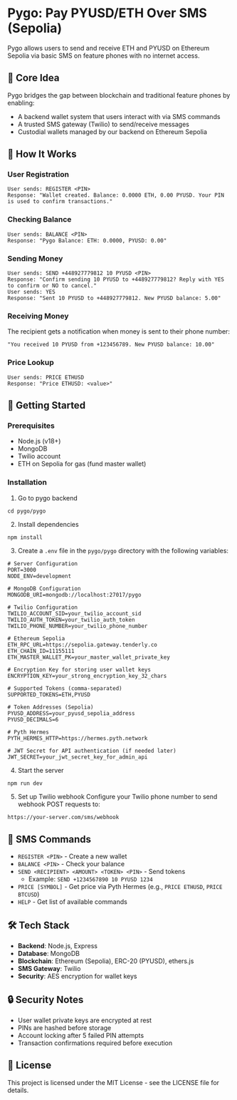 # Pygo: Pay PYUSD/ETH Over SMS (Sepolia)

Pygo allows users to send and receive ETH and PYUSD on Ethereum Sepolia via basic SMS on feature phones with no internet access.

## 🔧 Core Idea

Pygo bridges the gap between blockchain and traditional feature phones by enabling:

- A backend wallet system that users interact with via SMS commands
- A trusted SMS gateway (Twilio) to send/receive messages
- Custodial wallets managed by our backend on Ethereum Sepolia

## 📱 How It Works

### User Registration
```
User sends: REGISTER <PIN>
Response: "Wallet created. Balance: 0.0000 ETH, 0.00 PYUSD. Your PIN is used to confirm transactions."
```

### Checking Balance
```
User sends: BALANCE <PIN>
Response: "Pygo Balance: ETH: 0.0000, PYUSD: 0.00"
```

### Sending Money
```
User sends: SEND +448927779812 10 PYUSD <PIN>
Response: "Confirm sending 10 PYUSD to +448927779812? Reply with YES to confirm or NO to cancel."
User sends: YES
Response: "Sent 10 PYUSD to +448927779812. New PYUSD balance: 5.00"
```

### Receiving Money
The recipient gets a notification when money is sent to their phone number:
```
"You received 10 PYUSD from +123456789. New PYUSD balance: 10.00"
```

### Price Lookup
```
User sends: PRICE ETHUSD
Response: "Price ETHUSD: <value>"
```

## 🚀 Getting Started

### Prerequisites

- Node.js (v18+)
- MongoDB
- Twilio account
- ETH on Sepolia for gas (fund master wallet)

### Installation

1. Go to pygo backend
```
cd pygo/pygo
```

2. Install dependencies
```
npm install
```

3. Create a `.env` file in the `pygo/pygo` directory with the following variables:
```
# Server Configuration
PORT=3000
NODE_ENV=development

# MongoDB Configuration
MONGODB_URI=mongodb://localhost:27017/pygo

# Twilio Configuration
TWILIO_ACCOUNT_SID=your_twilio_account_sid
TWILIO_AUTH_TOKEN=your_twilio_auth_token
TWILIO_PHONE_NUMBER=your_twilio_phone_number

# Ethereum Sepolia
ETH_RPC_URL=https://sepolia.gateway.tenderly.co
ETH_CHAIN_ID=11155111
ETH_MASTER_WALLET_PK=your_master_wallet_private_key

# Encryption Key for storing user wallet keys
ENCRYPTION_KEY=your_strong_encryption_key_32_chars

# Supported Tokens (comma-separated)
SUPPORTED_TOKENS=ETH,PYUSD

# Token Addresses (Sepolia)
PYUSD_ADDRESS=your_pyusd_sepolia_address
PYUSD_DECIMALS=6

# Pyth Hermes
PYTH_HERMES_HTTP=https://hermes.pyth.network

# JWT Secret for API authentication (if needed later)
JWT_SECRET=your_jwt_secret_key_for_admin_api
```

4. Start the server

```bash
npm run dev
```

5. Set up Twilio webhook
Configure your Twilio phone number to send webhook POST requests to:
```
https://your-server.com/sms/webhook
```

## 💬 SMS Commands

- `REGISTER <PIN>` - Create a new wallet
- `BALANCE <PIN>` - Check your balance
- `SEND <RECIPIENT> <AMOUNT> <TOKEN> <PIN>` - Send tokens
  - Example: `SEND +1234567890 10 PYUSD 1234`
- `PRICE [SYMBOL]` - Get price via Pyth Hermes (e.g., `PRICE ETHUSD`, `PRICE BTCUSD`)
- `HELP` - Get list of available commands

## 🛠️ Tech Stack

- **Backend**: Node.js, Express
- **Database**: MongoDB
- **Blockchain**: Ethereum (Sepolia), ERC-20 (PYUSD), ethers.js
- **SMS Gateway**: Twilio
- **Security**: AES encryption for wallet keys

## 🔒 Security Notes

- User wallet private keys are encrypted at rest
- PINs are hashed before storage
- Account locking after 5 failed PIN attempts
- Transaction confirmations required before execution

## 📝 License

This project is licensed under the MIT License - see the LICENSE file for details.


